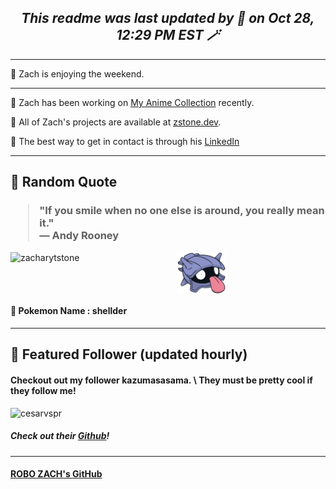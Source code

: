 <h2 align="center" style="font-style: italic; font-weight: bold;">This readme was last updated by 🤖 on Oct 28, 12:29 PM EST 🪄 </h2></a>

---

🤖 Zach is enjoying the weekend.

---

🤖 Zach has been working on [My Anime Collection](https://github.com/ZacharyTStone/My-Anime-Collection) recently.

🤖 All of Zach's projects are available at [zstone.dev](https://www.zstone.dev/).

🤖 The best way to get in contact is through his [LinkedIn](https://www.linkedin.com/in/zacharystone42)

---

<!-- Add a Quotes section -->

## 🤖 Random Quote

<h3>
<blockquote>
  "If you smile when no one else is around, you really mean it."
<br>— Andy Rooney
</blockquote>
</h3>

<div style="display: flex; flex-wrap: no-wrap; width: 100%; gap: 16px">
        <img width="50%" src="https://github-readme-streak-stats.herokuapp.com/?user=zacharytstone" alt="zacharytstone" />
    <img width="15%" class='poke-img' src='https://raw.githubusercontent.com/PokeAPI/sprites/master/sprites/pokemon/other/dream-world/90.svg' alt='shellder'/>
</div>

#### 🤖 Pokemon Name : shellder</span>

---

## 🤖 Featured Follower (updated hourly)

#### Checkout out my follower kazumasasama. \ They must be pretty cool if they follow me!

<img style="width: 200px" class='github-img' src='https://avatars.githubusercontent.com/u/37849741?v=4' alt='cesarvspr'/>

##### Check out their [Github](https://www.linkedin.com/in/zacharystone42)!

---

#### [ROBO ZACH's GitHub](https://github.com/ROBO-ZACH)
